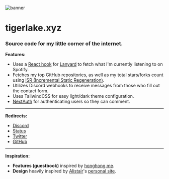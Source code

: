 ![banner](https://github.com/Trixzyy/tigerlake.xyz/assets/74984365/f5e1ed73-ef51-4d0a-8ff4-92bacc011aef)

# tigerlake.xyz

### Source code for my little corner of the internet.

**Features:**
- Uses a [React hook](https://github.com/alii/use-lanyard) for [Lanyard](https://github.com/Phineas/lanyard) to fetch what I'm currently listening to on Spotify.
- Fetches my top GitHub repositories, as well as my total stars/forks count using [ISR (Incremental Static Regeneration)](https://nextjs.org/docs/basic-features/data-fetching/incremental-static-regeneration).
- Utilizes Discord webhooks to receive messages from those who fill out the contact form.
- Uses TailwindCSS for easy light/dark theme configuration.
- [NextAuth](https://next-auth.js.org/) for authenticating users so they can comment.

---

**Redirects:**
- [Discord](https://tigerlake.xyz/discord)
- [Status](https://tigerlake.xyz/status)
- [Twitter](https://tigerlake.xyz/twitter)
- [GitHub](https://tigerlake.xyz/github)

---

**Inspiration:**
- **Features (guestbook)** inspired by [honghong.me](https://github.com/tszhong0411).
- **Design** heavily inspired by [Alistair](https://github.com/alii)'s [personal site](https://alistair.sh).

